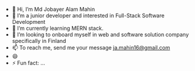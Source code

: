 - 👋 Hi, I’m Md Jobayer Alam Mahin
- 👀 I’m a junior developer and interested in Full-Stack Software Development
- 🌱 I’m currently learning MERN stack.
- 💞️ I’m looking to onboard myself in web and software solution company specifically in Finland
- 📫 To reach me, send me your message ja.mahin16@gmail.com
- 😄
- ⚡ Fun fact: ...

<!---
jobayerAmahin/jobayerAmahin is a ✨ special ✨ repository because its `README.md` (this file) appears on your GitHub profile.
You can click the Preview link to take a look at your changes.
--->
